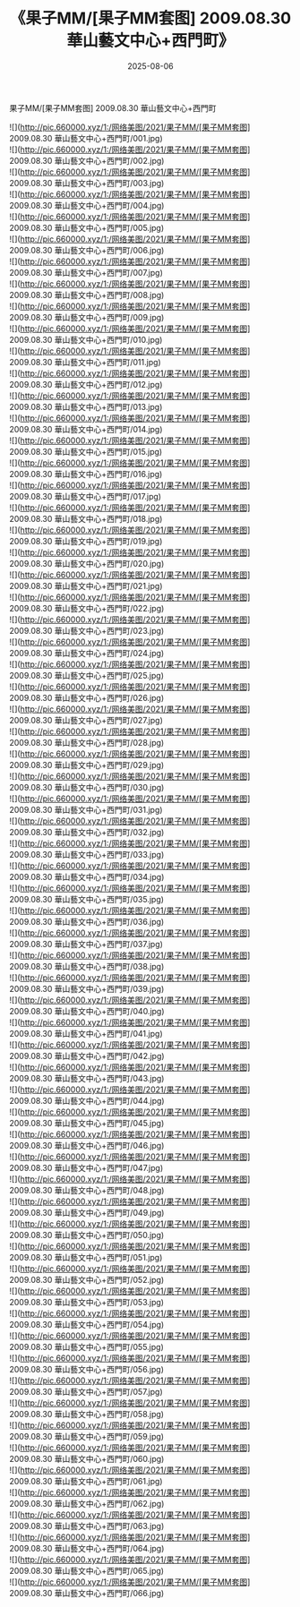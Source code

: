 ﻿---
layout: post
title:  《果子MM/[果子MM套图] 2009.08.30 華山藝文中心+西門町》
date:   2025-08-06
img: http://pic.660000.xyz/1:/网络美图/2021/果子MM/[果子MM套图] 2009.08.30 華山藝文中心+西門町/000.jpg
categories: [美女, 清纯, 唯美]
---

果子MM/[果子MM套图] 2009.08.30 華山藝文中心+西門町

 ![](http://pic.660000.xyz/1:/网络美图/2021/果子MM/[果子MM套图] 2009.08.30 華山藝文中心+西門町/001.jpg) <br>![](http://pic.660000.xyz/1:/网络美图/2021/果子MM/[果子MM套图] 2009.08.30 華山藝文中心+西門町/002.jpg) <br>![](http://pic.660000.xyz/1:/网络美图/2021/果子MM/[果子MM套图] 2009.08.30 華山藝文中心+西門町/003.jpg) <br>![](http://pic.660000.xyz/1:/网络美图/2021/果子MM/[果子MM套图] 2009.08.30 華山藝文中心+西門町/004.jpg) <br>![](http://pic.660000.xyz/1:/网络美图/2021/果子MM/[果子MM套图] 2009.08.30 華山藝文中心+西門町/005.jpg) <br>![](http://pic.660000.xyz/1:/网络美图/2021/果子MM/[果子MM套图] 2009.08.30 華山藝文中心+西門町/006.jpg) <br>![](http://pic.660000.xyz/1:/网络美图/2021/果子MM/[果子MM套图] 2009.08.30 華山藝文中心+西門町/007.jpg) <br>![](http://pic.660000.xyz/1:/网络美图/2021/果子MM/[果子MM套图] 2009.08.30 華山藝文中心+西門町/008.jpg) <br>![](http://pic.660000.xyz/1:/网络美图/2021/果子MM/[果子MM套图] 2009.08.30 華山藝文中心+西門町/009.jpg) <br>![](http://pic.660000.xyz/1:/网络美图/2021/果子MM/[果子MM套图] 2009.08.30 華山藝文中心+西門町/010.jpg) <br>![](http://pic.660000.xyz/1:/网络美图/2021/果子MM/[果子MM套图] 2009.08.30 華山藝文中心+西門町/011.jpg) <br>![](http://pic.660000.xyz/1:/网络美图/2021/果子MM/[果子MM套图] 2009.08.30 華山藝文中心+西門町/012.jpg) <br>![](http://pic.660000.xyz/1:/网络美图/2021/果子MM/[果子MM套图] 2009.08.30 華山藝文中心+西門町/013.jpg) <br>![](http://pic.660000.xyz/1:/网络美图/2021/果子MM/[果子MM套图] 2009.08.30 華山藝文中心+西門町/014.jpg) <br>![](http://pic.660000.xyz/1:/网络美图/2021/果子MM/[果子MM套图] 2009.08.30 華山藝文中心+西門町/015.jpg) <br>![](http://pic.660000.xyz/1:/网络美图/2021/果子MM/[果子MM套图] 2009.08.30 華山藝文中心+西門町/016.jpg) <br>![](http://pic.660000.xyz/1:/网络美图/2021/果子MM/[果子MM套图] 2009.08.30 華山藝文中心+西門町/017.jpg) <br>![](http://pic.660000.xyz/1:/网络美图/2021/果子MM/[果子MM套图] 2009.08.30 華山藝文中心+西門町/018.jpg) <br>![](http://pic.660000.xyz/1:/网络美图/2021/果子MM/[果子MM套图] 2009.08.30 華山藝文中心+西門町/019.jpg) <br>![](http://pic.660000.xyz/1:/网络美图/2021/果子MM/[果子MM套图] 2009.08.30 華山藝文中心+西門町/020.jpg) <br>![](http://pic.660000.xyz/1:/网络美图/2021/果子MM/[果子MM套图] 2009.08.30 華山藝文中心+西門町/021.jpg) <br>![](http://pic.660000.xyz/1:/网络美图/2021/果子MM/[果子MM套图] 2009.08.30 華山藝文中心+西門町/022.jpg) <br>![](http://pic.660000.xyz/1:/网络美图/2021/果子MM/[果子MM套图] 2009.08.30 華山藝文中心+西門町/023.jpg) <br>![](http://pic.660000.xyz/1:/网络美图/2021/果子MM/[果子MM套图] 2009.08.30 華山藝文中心+西門町/024.jpg) <br>![](http://pic.660000.xyz/1:/网络美图/2021/果子MM/[果子MM套图] 2009.08.30 華山藝文中心+西門町/025.jpg) <br>![](http://pic.660000.xyz/1:/网络美图/2021/果子MM/[果子MM套图] 2009.08.30 華山藝文中心+西門町/026.jpg) <br>![](http://pic.660000.xyz/1:/网络美图/2021/果子MM/[果子MM套图] 2009.08.30 華山藝文中心+西門町/027.jpg) <br>![](http://pic.660000.xyz/1:/网络美图/2021/果子MM/[果子MM套图] 2009.08.30 華山藝文中心+西門町/028.jpg) <br>![](http://pic.660000.xyz/1:/网络美图/2021/果子MM/[果子MM套图] 2009.08.30 華山藝文中心+西門町/029.jpg) <br>![](http://pic.660000.xyz/1:/网络美图/2021/果子MM/[果子MM套图] 2009.08.30 華山藝文中心+西門町/030.jpg) <br>![](http://pic.660000.xyz/1:/网络美图/2021/果子MM/[果子MM套图] 2009.08.30 華山藝文中心+西門町/031.jpg) <br>![](http://pic.660000.xyz/1:/网络美图/2021/果子MM/[果子MM套图] 2009.08.30 華山藝文中心+西門町/032.jpg) <br>![](http://pic.660000.xyz/1:/网络美图/2021/果子MM/[果子MM套图] 2009.08.30 華山藝文中心+西門町/033.jpg) <br>![](http://pic.660000.xyz/1:/网络美图/2021/果子MM/[果子MM套图] 2009.08.30 華山藝文中心+西門町/034.jpg) <br>![](http://pic.660000.xyz/1:/网络美图/2021/果子MM/[果子MM套图] 2009.08.30 華山藝文中心+西門町/035.jpg) <br>![](http://pic.660000.xyz/1:/网络美图/2021/果子MM/[果子MM套图] 2009.08.30 華山藝文中心+西門町/036.jpg) <br>![](http://pic.660000.xyz/1:/网络美图/2021/果子MM/[果子MM套图] 2009.08.30 華山藝文中心+西門町/037.jpg) <br>![](http://pic.660000.xyz/1:/网络美图/2021/果子MM/[果子MM套图] 2009.08.30 華山藝文中心+西門町/038.jpg) <br>![](http://pic.660000.xyz/1:/网络美图/2021/果子MM/[果子MM套图] 2009.08.30 華山藝文中心+西門町/039.jpg) <br>![](http://pic.660000.xyz/1:/网络美图/2021/果子MM/[果子MM套图] 2009.08.30 華山藝文中心+西門町/040.jpg) <br>![](http://pic.660000.xyz/1:/网络美图/2021/果子MM/[果子MM套图] 2009.08.30 華山藝文中心+西門町/041.jpg) <br>![](http://pic.660000.xyz/1:/网络美图/2021/果子MM/[果子MM套图] 2009.08.30 華山藝文中心+西門町/042.jpg) <br>![](http://pic.660000.xyz/1:/网络美图/2021/果子MM/[果子MM套图] 2009.08.30 華山藝文中心+西門町/043.jpg) <br>![](http://pic.660000.xyz/1:/网络美图/2021/果子MM/[果子MM套图] 2009.08.30 華山藝文中心+西門町/044.jpg) <br>![](http://pic.660000.xyz/1:/网络美图/2021/果子MM/[果子MM套图] 2009.08.30 華山藝文中心+西門町/045.jpg) <br>![](http://pic.660000.xyz/1:/网络美图/2021/果子MM/[果子MM套图] 2009.08.30 華山藝文中心+西門町/046.jpg) <br>![](http://pic.660000.xyz/1:/网络美图/2021/果子MM/[果子MM套图] 2009.08.30 華山藝文中心+西門町/047.jpg) <br>![](http://pic.660000.xyz/1:/网络美图/2021/果子MM/[果子MM套图] 2009.08.30 華山藝文中心+西門町/048.jpg) <br>![](http://pic.660000.xyz/1:/网络美图/2021/果子MM/[果子MM套图] 2009.08.30 華山藝文中心+西門町/049.jpg) <br>![](http://pic.660000.xyz/1:/网络美图/2021/果子MM/[果子MM套图] 2009.08.30 華山藝文中心+西門町/050.jpg) <br>![](http://pic.660000.xyz/1:/网络美图/2021/果子MM/[果子MM套图] 2009.08.30 華山藝文中心+西門町/051.jpg) <br>![](http://pic.660000.xyz/1:/网络美图/2021/果子MM/[果子MM套图] 2009.08.30 華山藝文中心+西門町/052.jpg) <br>![](http://pic.660000.xyz/1:/网络美图/2021/果子MM/[果子MM套图] 2009.08.30 華山藝文中心+西門町/053.jpg) <br>![](http://pic.660000.xyz/1:/网络美图/2021/果子MM/[果子MM套图] 2009.08.30 華山藝文中心+西門町/054.jpg) <br>![](http://pic.660000.xyz/1:/网络美图/2021/果子MM/[果子MM套图] 2009.08.30 華山藝文中心+西門町/055.jpg) <br>![](http://pic.660000.xyz/1:/网络美图/2021/果子MM/[果子MM套图] 2009.08.30 華山藝文中心+西門町/056.jpg) <br>![](http://pic.660000.xyz/1:/网络美图/2021/果子MM/[果子MM套图] 2009.08.30 華山藝文中心+西門町/057.jpg) <br>![](http://pic.660000.xyz/1:/网络美图/2021/果子MM/[果子MM套图] 2009.08.30 華山藝文中心+西門町/058.jpg) <br>![](http://pic.660000.xyz/1:/网络美图/2021/果子MM/[果子MM套图] 2009.08.30 華山藝文中心+西門町/059.jpg) <br>![](http://pic.660000.xyz/1:/网络美图/2021/果子MM/[果子MM套图] 2009.08.30 華山藝文中心+西門町/060.jpg) <br>![](http://pic.660000.xyz/1:/网络美图/2021/果子MM/[果子MM套图] 2009.08.30 華山藝文中心+西門町/061.jpg) <br>![](http://pic.660000.xyz/1:/网络美图/2021/果子MM/[果子MM套图] 2009.08.30 華山藝文中心+西門町/062.jpg) <br>![](http://pic.660000.xyz/1:/网络美图/2021/果子MM/[果子MM套图] 2009.08.30 華山藝文中心+西門町/063.jpg) <br>![](http://pic.660000.xyz/1:/网络美图/2021/果子MM/[果子MM套图] 2009.08.30 華山藝文中心+西門町/064.jpg) <br>![](http://pic.660000.xyz/1:/网络美图/2021/果子MM/[果子MM套图] 2009.08.30 華山藝文中心+西門町/065.jpg) <br>![](http://pic.660000.xyz/1:/网络美图/2021/果子MM/[果子MM套图] 2009.08.30 華山藝文中心+西門町/066.jpg) <br>
